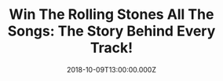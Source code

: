---
campaign-uuid: "c-a3167f5a-0139-44fe-bf8f-5ee2b525a552"
type: "Competition"
category: "Gifts"
date: "2018-10-09T13:00:00.000Z"
end-date: "2018-11-09T23:59:00.000Z"
disable-form: false
is_promoted: false
has_entry_page: true
title: "Win The Rolling Stones All The Songs: The Story Behind Every Track!"
competition-description: "<p>Calling all Rolling Stones fans! We have amazing news\
  \ for YOU! we are giving away a MUST HAVE book for any Rolling supporter: The Rolling\
  \ Stones All The Songs: The Story Behind Every Track!</p>\r\n<p>Want to discover\
  \ what’s behind every song? Click below for a chance to win!</p>"
hero-header: "Win The Rolling Stones All The Songs: The Story Behind Every Track!"
terms-confirmation: "N/A"
banner-img: "https://assets.expresslyapp.com/asset-ac50933e-4de7-43f3-9289-82c3b45fd3e2.jpg"
logo-left-href: "aaa.nme.com"
logo-left-image: "https://assets.expresslyapp.com/asset-30689b5d-7bce-4e4a-8f4d-4110b8530a26.jpg"
logo-left-title: "NME AAA"
bg-image-hero: "https://assets.expresslyapp.com/asset-2e97f6f1-abd1-4885-b3c8-ae5c9d5a7a8d.jpg"
bg-image-first: "https://assets.expresslyapp.com/asset-e381e8ca-e1f5-49f8-adb2-82de38f4cd11.jpg"
section1-content: "</p>Since 1963, The Rolling Stones have been recording and touring,\
  \ selling more than 200 million records worldwide. In The Rolling Stones All the\
  \ Songs, authors Margotin and Guesdon describe the origin of their 378 released\
  \ songs, details from the recording studio, what instruments were used, and behind-the-scenes\
  \ stories of the great artists who contributed to their tracks.</p>\r\n<p>If you\
  \ want to have this massive, 704-page hardcover book, enter the form below for a\
  \ chance to win and it could be coming home with you!</p>"
entry-title: "Win The Rolling Stones All The Songs: The Story Behind Every Track!"
entry-content: "Enter the draw to win The Rolling Stones All The Songs: The Story\
  \ Behind Every Track by completing the form below before 23:59 on 9th of November\
  \ 2018."
has-winner: true
winner-title: "CONGRATULATIONS to Linda P. who won an amazing book: The Rolling Stones\
  \ All The Songs: The Story Behind Every Track!"
winner-banner: "https://assets.expresslyapp.com/asset-f45b1de7-a001-4f2f-afb6-ad6127cf8327.jpg"
prize-description: "The Rolling Stones All The Songs: The Story Behind Every Track."
special-conditions: "Multiple entries are allowed up to one every day.\r\nThis competition\
  \ is also available on: https://http://club.expressly.io/competitions/rolling-stones-all-the-songs-book"
country-restrictions:
- "GB"
---